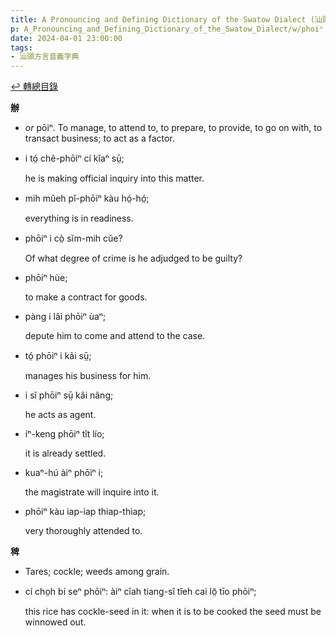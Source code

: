 ```yaml
---
title: A Pronouncing and Defining Dictionary of the Swatow Dialect (汕頭方言音義字典) / phoiⁿ
p: A_Pronouncing_and_Defining_Dictionary_of_the_Swatow_Dialect/w/phoiⁿ
date: 2024-04-01 23:00:00
tags: 
- 汕頭方言音義字典
---
```


[↩️ 轉總目錄](/A_Pronouncing_and_Defining_Dictionary_of_the_Swatow_Dialect)


**辦**
- *or* pōiⁿ. To manage, to attend to, to prepare, to provide, to go on with, to transact business; to act as a factor.

- i tó̤ chê-phōiⁿ cí kĭaⁿ sṳ̄;

  he is making official inquiry into this matter.

- mih mûeh pĭ-phōiⁿ kàu hó̤-hó̤;

  everything is in readiness.

- phōiⁿ i cò̤ sĭm-mih cŭe?

  Of what degree of crime is he adjudged to be guilty?

- phōiⁿ hùe;

  to make a contract for goods.

- pàng i lâi phōiⁿ ùaⁿ;

  depute him to come and attend to the case.

- tó̤ phōiⁿ i kâi sṳ̄;

  manages his business for him.

- i sĭ phōiⁿ sṳ̄ kâi nâng;

  he acts as agent.

- íⁿ-keng phōiⁿ tît lío;

  it is already settled.

- kuaⁿ-hú àiⁿ phōiⁿ i;

  the magistrate will inquire into it.

- phōiⁿ kàu iap-iap thiap-thiap;

  very thoroughly attended to.

**稗**
- Tares; cockle; weeds among grain.

- cí cho̤h bí seⁿ phōiⁿ: àiⁿ cîah tiang-sî tîeh cai lō̤ tīo phōiⁿ;

  this rice has cockle-seed in it: when it is to be cooked the seed must be winnowed out.